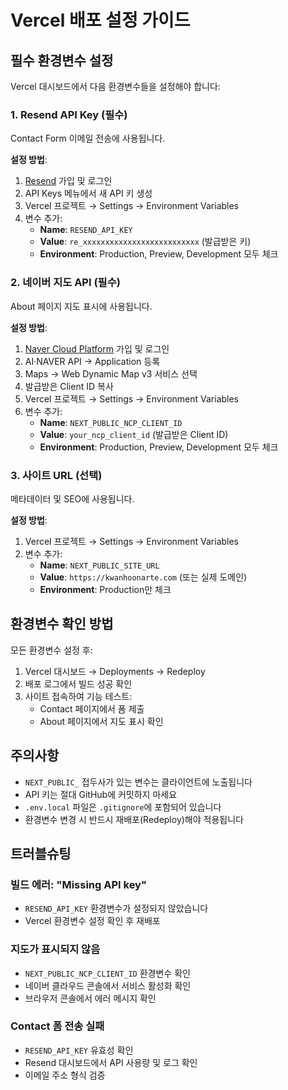 # Vercel 배포 설정 가이드

## 필수 환경변수 설정

Vercel 대시보드에서 다음 환경변수들을 설정해야 합니다:

### 1. Resend API Key (필수)
Contact Form 이메일 전송에 사용됩니다.

**설정 방법**:
1. [Resend](https://resend.com) 가입 및 로그인
2. API Keys 메뉴에서 새 API 키 생성
3. Vercel 프로젝트 → Settings → Environment Variables
4. 변수 추가:
   - **Name**: `RESEND_API_KEY`
   - **Value**: `re_xxxxxxxxxxxxxxxxxxxxxxxxxx` (발급받은 키)
   - **Environment**: Production, Preview, Development 모두 체크

### 2. 네이버 지도 API (필수)
About 페이지 지도 표시에 사용됩니다.

**설정 방법**:
1. [Naver Cloud Platform](https://www.ncloud.com) 가입 및 로그인
2. AI·NAVER API → Application 등록
3. Maps → Web Dynamic Map v3 서비스 선택
4. 발급받은 Client ID 복사
5. Vercel 프로젝트 → Settings → Environment Variables
6. 변수 추가:
   - **Name**: `NEXT_PUBLIC_NCP_CLIENT_ID`
   - **Value**: `your_ncp_client_id` (발급받은 Client ID)
   - **Environment**: Production, Preview, Development 모두 체크

### 3. 사이트 URL (선택)
메타데이터 및 SEO에 사용됩니다.

**설정 방법**:
1. Vercel 프로젝트 → Settings → Environment Variables
2. 변수 추가:
   - **Name**: `NEXT_PUBLIC_SITE_URL`
   - **Value**: `https://kwanhoonarte.com` (또는 실제 도메인)
   - **Environment**: Production만 체크

## 환경변수 확인 방법

모든 환경변수 설정 후:
1. Vercel 대시보드 → Deployments → Redeploy
2. 배포 로그에서 빌드 성공 확인
3. 사이트 접속하여 기능 테스트:
   - Contact 페이지에서 폼 제출
   - About 페이지에서 지도 표시 확인

## 주의사항

- `NEXT_PUBLIC_` 접두사가 있는 변수는 클라이언트에 노출됩니다
- API 키는 절대 GitHub에 커밋하지 마세요
- `.env.local` 파일은 `.gitignore`에 포함되어 있습니다
- 환경변수 변경 시 반드시 재배포(Redeploy)해야 적용됩니다

## 트러블슈팅

### 빌드 에러: "Missing API key"
- `RESEND_API_KEY` 환경변수가 설정되지 않았습니다
- Vercel 환경변수 설정 확인 후 재배포

### 지도가 표시되지 않음
- `NEXT_PUBLIC_NCP_CLIENT_ID` 환경변수 확인
- 네이버 클라우드 콘솔에서 서비스 활성화 확인
- 브라우저 콘솔에서 에러 메시지 확인

### Contact 폼 전송 실패
- `RESEND_API_KEY` 유효성 확인
- Resend 대시보드에서 API 사용량 및 로그 확인
- 이메일 주소 형식 검증
